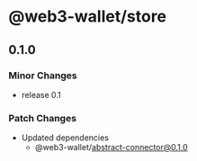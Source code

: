 # @web3-wallet/store

## 0.1.0

### Minor Changes

- release 0.1

### Patch Changes

- Updated dependencies
  - @web3-wallet/abstract-connector@0.1.0
